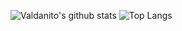 ![Valdanito's github stats](https://github-readme-stats.vercel.app/api?username=Valdanitooooo&theme=radical&show_icons=true)
![Top Langs](https://github-readme-stats.vercel.app/api/top-langs/?username=Valdanitooooo&theme=radical&layout=compact)

<!--
**Valdanitooooo/Valdanitooooo** is a ✨ _special_ ✨ repository because its `README.md` (this file) appears on your GitHub profile.

Here are some ideas to get you started:

- 🔭 I’m currently working on ...
- 🌱 I’m currently learning ...
- 👯 I’m looking to collaborate on ...
- 🤔 I’m looking for help with ...
- 💬 Ask me about ...
- 📫 How to reach me: ...
- 😄 Pronouns: ...
- ⚡ Fun fact: ...
-->
